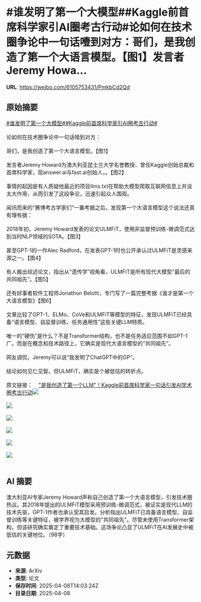 # #谁发明了第一个大模型##Kaggle前首席科学家引AI圈考古行动#论如何在技术圈争论中一句话噎到对方：哥们，是我创造了第一个大语言模型。【图1】发言者Jeremy Howa...

**URL**: https://weibo.com/6105753431/PmkbCd2Qd

## 原始摘要

<a href="https://m.weibo.cn/search?containerid=231522type%3D1%26t%3D10%26q%3D%23%E8%B0%81%E5%8F%91%E6%98%8E%E4%BA%86%E7%AC%AC%E4%B8%80%E4%B8%AA%E5%A4%A7%E6%A8%A1%E5%9E%8B%23&amp;extparam=%23%E8%B0%81%E5%8F%91%E6%98%8E%E4%BA%86%E7%AC%AC%E4%B8%80%E4%B8%AA%E5%A4%A7%E6%A8%A1%E5%9E%8B%23" data-hide=""><span class="surl-text">#谁发明了第一个大模型#</span></a><a href="https://m.weibo.cn/search?containerid=231522type%3D1%26t%3D10%26q%3D%23Kaggle%E5%89%8D%E9%A6%96%E5%B8%AD%E7%A7%91%E5%AD%A6%E5%AE%B6%E5%BC%95AI%E5%9C%88%E8%80%83%E5%8F%A4%E8%A1%8C%E5%8A%A8%23&amp;extparam=%23Kaggle%E5%89%8D%E9%A6%96%E5%B8%AD%E7%A7%91%E5%AD%A6%E5%AE%B6%E5%BC%95AI%E5%9C%88%E8%80%83%E5%8F%A4%E8%A1%8C%E5%8A%A8%23" data-hide=""><span class="surl-text">#Kaggle前首席科学家引AI圈考古行动#</span></a><br><br>论如何在技术圈争论中一句话噎到对方：<br><br>哥们，是我创造了第一个大语言模型。【图1】<br><br>发言者Jeremy Howard为澳大利亚昆士兰大学名誉教授、曾任Kaggle创始总裁和首席科学家，现answer.ai与fast.ai创始人，。【图2】<br><br>事情的起因是有人质疑他最近的项目llms.txt在帮助大模型爬取互联网信息上并没太大作用，从而引发了这段争论，迅速引起众人围观。<br><br>闻讯而来的“赛博考古学家们”一番考据之后，发现第一个大语言模型这个说法还真有理有据：<br><br>2018年初，Jeremy Howard发表的论文ULMFiT，使用非监督预训练-微调范式达到当时NLP领域的SOTA。【图3】<br><br>甚至GPT-1的一作Alec Radford，在发表GPT-1时也公开承认过ULMFiT是灵感来源之一。【图4】<br><br>有人搬出综述论文，指出从“遗传学”视角看，ULMFiT是所有现代大模型“最后的共同祖先”。【图5】<br><br>还有好事者软件工程师Jonathon Belotti，专门写了一篇完整考据《谁才是第一个大语言模型》【图6】<br><br>文章比较了GPT-1、ELMo、CoVe和ULMFiT等模型的特征，发现ULMFiT已经具备“语言模型、自监督训练、任务通用性”这些关键LLM特质。<br><br>唯一的“硬伤”是什么？不是Transformer结构，也不是任务适应范围不如GPT-1广。而是在概念和技术路径上，它确实是现代大语言模型的“共同祖先”。<br><br>网友调侃，Jeremy可以说“我发明了ChatGPT中的GP”。<br><br>结论如何见仁见智。但ULMFiT，确实是个被低估的转折点。<br><br>原文链接：<a href="https://weibo.cn/sinaurl?u=https%3A%2F%2Fmp.weixin.qq.com%2Fs%2FO03Og634ldDylcRKOQy-8g" data-hide=""><span class="url-icon"><img style="width: 1rem;height: 1rem" src="https://h5.sinaimg.cn/upload/2015/09/25/3/timeline_card_small_web_default.png" referrerpolicy="no-referrer"></span><span class="surl-text">"是我创造了第一个LLM"！Kaggle前首席科学家一句话引发AI学术圈考古行动</span></a><img style="" src="https://tvax2.sinaimg.cn/large/006Fd7o3gy1i09irckh6uj30w00bu76x.jpg" referrerpolicy="no-referrer"><br><br><img style="" src="https://tvax4.sinaimg.cn/large/006Fd7o3gy1i09irvsvhmj30zk0bw161.jpg" referrerpolicy="no-referrer"><br><br><img style="" src="https://tvax4.sinaimg.cn/large/006Fd7o3gy1i09irxlch1j30wk0qoamn.jpg" referrerpolicy="no-referrer"><br><br><img style="" src="https://tvax3.sinaimg.cn/large/006Fd7o3gy1i09irz2t6ej30zk0jxgso.jpg" referrerpolicy="no-referrer"><br><br><img style="" src="https://tvax2.sinaimg.cn/large/006Fd7o3gy1i09is0nqxnj30s30zkqjw.jpg" referrerpolicy="no-referrer"><br><br><img style="" src="https://tvax3.sinaimg.cn/large/006Fd7o3gy1i09is2i36hj30zk0dldlj.jpg" referrerpolicy="no-referrer"><br><br>

## AI 摘要

澳大利亚AI专家Jeremy Howard声称自己创造了第一个大语言模型，引发技术圈热议。其2018年提出的ULMFiT模型采用预训练-微调范式，被证实是现代LLM的技术先驱，GPT-1作者也承认受其启发。分析指出ULMFiT已具备语言模型、自监督训练等关键特征，被学界视为大模型的"共同祖先"。尽管未使用Transformer架构，但该研究确实奠定了重要技术基础。这场争论凸显了ULMFiT在AI发展史中被低估的关键地位。（98字）

## 元数据

- **来源**: ArXiv
- **类型**: 论文
- **保存时间**: 2025-04-08T14:03:24Z
- **目录日期**: 2025-04-08
